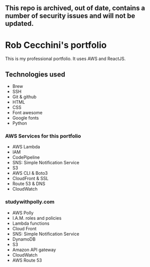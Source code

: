 ## This repo is archived, out of date, contains a number of security issues and will not be updated. 

# Rob Cecchini's portfolio

This is my professional portfolio. It uses AWS and ReactJS.

## Technologies used
- Brew          
- SSH           
- Git & github
- HTML          
- CSS
- Font awesome  
- Google fonts
- Python

### AWS Services for this portfolio
- AWS Lambda
- IAM
- CodePipeline
- SNS: Simple Notification Service
- S3
- AWS CLI & Boto3
- CloudFront & SSL
- Route 53 & DNS
- CloudWatch 

### studywithpolly.com
- AWS Polly
- I.A.M. roles and policies
- Lambda functions
- Cloud Front
- SNS: Simple Notification Service
- DynamoDB
- S3
- Amazon API gateway
- CloudWatch
- AWS Route 53
